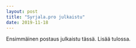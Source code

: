```yaml
---
layout: post
title: "Syrjala.pro julkaistu"
date: 2019-11-18
---
```

Ensimmäinen postaus julkaistu tässä. Lisää tulossa.

